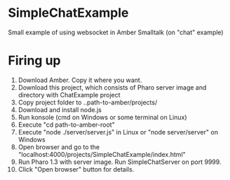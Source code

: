 SimpleChatExample
=================

Small example of using websocket in Amber Smalltalk (on "chat" example)

Firing up
=========
1. Download Amber. Copy it where you want.
2. Download this project, which consists of Pharo server image and directory with ChatExample project 
3. Copy project folder to ..path-to-amber/projects/
4. Download and install node.js
5. Run konsole (cmd on Windows or some terminal on Linux)
6. Execute "cd path-to-amber-root"
7. Execute "node ./server/server.js" in Linux or "node server/server" on Windows
8. Open browser and go to the "localhost:4000/projects/SimpleChatExample/index.html"
9. Run Pharo 1.3 with server image. Run SimpleChatServer on port 9999. 
10. Click "Open browser" button for details.
